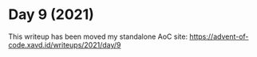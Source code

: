 # Day 9 (2021)

This writeup has been moved my standalone AoC site: https://advent-of-code.xavd.id/writeups/2021/day/9


